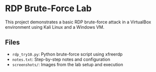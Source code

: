 # RDP Brute-Force Lab

This project demonstrates a basic RDP brute-force attack in a VirtualBox environment using Kali Linux and a Windows VM.

## Files
- `rdp_try10.py`: Python brute-force script using xfreerdp
- `notes.txt`: Step-by-step notes and configuration
- `screenshots/`: Images from the lab setup and execution
